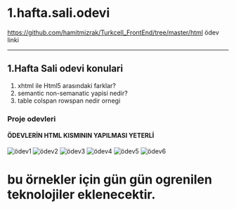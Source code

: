 # 1.hafta.sali.odevi
https://github.com/hamitmizrak/Turkcell_FrontEnd/tree/master/html ödev linki

<hr>

## 1.Hafta Sali odevi konulari
1. xhtml ile Html5 arasındaki farklar?
2. semantic non-semanatic yapisi nedir?
3. table colspan rowspan nedir ornegi
### Proje odevleri 
#### ÖDEVLERİN HTML KISMININ YAPILMASI YETERLİ
![ödev1](https://user-images.githubusercontent.com/87547007/172599355-6618524a-dcbc-4a98-8a5e-199ee23872ba.png)
![ödev2](https://user-images.githubusercontent.com/87547007/172599537-5c448151-ff68-4a63-bf20-8474e4834165.png)
![ödev3](https://user-images.githubusercontent.com/87547007/172599599-be13e334-17aa-426d-a4a9-cb6f40ae684a.png)
![ödev4](https://user-images.githubusercontent.com/87547007/172599667-050dff5b-303f-4ac5-bb6e-79cf895d5785.png)
![ödev5](https://user-images.githubusercontent.com/87547007/172599759-1de58d55-a0fe-4694-9a36-5f06b72f5994.png)
![ödev6](https://user-images.githubusercontent.com/87547007/172599780-00f1983a-0246-45f6-ba62-2c3d53e4bca6.png)
 # bu örnekler için gün gün ogrenilen teknolojiler eklenecektir.
